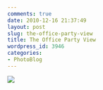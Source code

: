 ```yaml
---
comments: true
date: 2010-12-16 21:37:49
layout: post
slug: the-office-party-view
title: The Office Party View
wordpress_id: 3946
categories:
- PhotoBlog
---
```


![](http://ryanfitzer.com/main/wp-content/uploads/2010/12/photo6-950x709.jpg)
